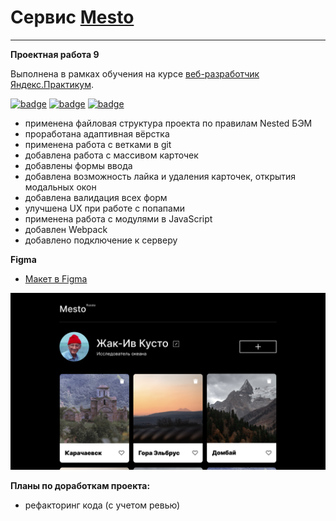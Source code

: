 # Сервис [Mesto](https://ivanovanatalya.github.io/mesto)
---
**Проектная работа 9**

Выполнена в рамках обучения на курсе [веб-разработчик Яндекс.Практикум](https://practicum.yandex.ru/web/?utm_source=practicum&utm_medium=email&utm_campaign=sendr-597315).

[![badge](https://img.shields.io/badge/Technologies-HTML5-orange)](https://html.spec.whatwg.org/multipage/) [![badge](https://img.shields.io/badge/Technologies-CSS3-blue)](https://www.w3.org/Style/CSS/#specs) [![badge](https://img.shields.io/badge/Technologies-JS-yellow)](https://www.w3.org/Style/CSS/#specs)

* применена файловая структура проекта по правилам Nested БЭМ
* проработана адаптивная вёрстка
* применена работа с ветками в git
* добавлена работа с массивом карточек
* добавлены формы ввода
* добавлена возможность лайка и удаления карточек, открытия модальных окон
* добавлена валидация всех форм
* улучшена UX при работе с попапами
* применена работа с модулями в JavaScript
* добавлен Webpack
* добавлено подключение к   серверу

**Figma**
* [Макет в Figma](https://www.figma.com/file/2cn9N9jSkmxD84oJik7xL7/JavaScript.-Sprint-4?node-id=0%3A1)

![screenshot](./images/forReadme.jpg)

**Планы по доработкам проекта:**
* рефакторинг кода (с учетом ревью)
